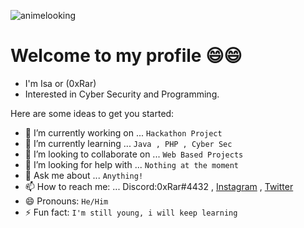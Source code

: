 ![animelooking](https://user-images.githubusercontent.com/33517160/103047851-dfb07e80-459d-11eb-9a4b-b2addbe31156.gif)

# Welcome to my profile 😄😄
* I'm Isa or (0xRar)
* Interested in Cyber Security and Programming.

Here are some ideas to get you started:

- 🔭 I’m currently working on ... `Hackathon Project`
- 🌱 I’m currently learning ... `Java , PHP , Cyber Sec`
- 👯 I’m looking to collaborate on ... `Web Based Projects`
- 🤔 I’m looking for help with ... `Nothing at the moment`
- 💬 Ask me about ... `Anything!`
- 📫 How to reach me: ... Discord:0xRar#4432 , [Instagram](https://www.instagram.com/fcv9/) , [Twitter](https://twitter.com/fcv9_q)
- 😄 Pronouns: `He/Him`
- ⚡ Fun fact: `I'm still young, i will keep learning`
